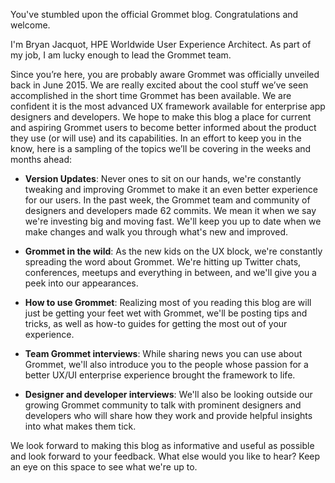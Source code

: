 You've stumbled upon the official Grommet blog. Congratulations and welcome.

I'm Bryan Jacquot, HPE Worldwide User Experience Architect.  As part of my job, I am lucky enough to lead the Grommet team.

Since you’re here, you are probably aware Grommet was officially unveiled back in June 2015.  We are really excited about the cool stuff we’ve seen accomplished in the short time Grommet has been available.  We are confident it is the most advanced UX framework available for enterprise app designers and developers. We hope to make this blog a place for current and aspiring Grommet users to become better informed about the product they use (or will use) and its capabilities. In an effort to keep you in the know, here is a sampling of the topics we’ll be covering in the weeks and months ahead:

* **Version Updates**:  Never ones to sit on our hands, we're constantly tweaking and improving Grommet to make it an even better experience for our users. In the past week, the Grommet team and community of designers and developers made 62 commits.  We mean it when we say we're investing big and moving fast.  We'll keep you up to date when we make changes and walk you through what's new and improved.

* **Grommet in the wild**: As the new kids on the UX block, we're constantly spreading the word about Grommet. We're hitting up Twitter chats, conferences, meetups and everything in between, and we'll give you a peek into our appearances.

* **How to use Grommet**: Realizing most of you reading this blog are will just be getting your feet wet with Grommet, we'll be posting tips and tricks, as well as how-to guides for getting the most out of your experience.

* **Team Grommet interviews**: While sharing news you can use about Grommet, we'll also introduce you to the people whose passion for a better UX/UI enterprise experience brought the framework to life.

* **Designer and developer interviews**: We'll also be looking outside our growing Grommet community to talk with prominent designers and developers who will share how they work and provide helpful insights into what makes them tick.

We look forward to making this blog as informative and useful as possible and look forward to your feedback.  What else would you like to hear?  Keep an eye on this space to see what we're up to.